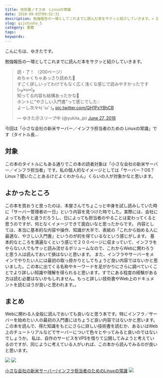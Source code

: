 ```yaml
---
title: 技術書ノすスめ　Linuxの常識
date: 2018-09-03T09:52:31
description: 勉強報告の一環としてこれまでに読んだ本をサクッと紹介していきます。> 読・了！ （200ページ）> め
slug: gijutusho_5
category: 書籍
tags: 
keywords: 
---
```


こんにちは、ゆきたです。

勉強報告の一環としてこれまでに読んだ本をサクッと紹介していきます。

<blockquote class="twitter-tweet"><p lang="ja" dir="ltr">読・了！ （200ページ）<br>めちゃくちゃあっさり読めた👀<br>すごく詳しいってわけでもなく広く浅くな感じで読みやすかったです(๑و•̀ω•́)و<br>知ってる内容も結構あったかな🤔<br>ホントに“やさしい入門書”って感じでした💡<br>よーし次々٩( &#39;ω&#39; )و <a href="https://t.co/QH1PxYBhCB">pic.twitter.com/QH1PxYBhCB</a></p>&mdash; ゆきた＠スリープ中 (@yukita_jp) <a href="https://twitter.com/yukita_jp/status/1011874522109104129?ref_src=twsrc%5Etfw">June 27, 2018</a></blockquote> <script async src="https://platform.twitter.com/widgets.js" charset="utf-8"></script>

今回は「小さな会社の新米サーバー／インフラ担当者のための Linuxの常識」です（タイトル長…

## 対象

この本のタイトルにもある通りでこの本の読者対象は「小さな会社の新米サーバー／インフラ担当者」です。私の個人的なイメージとしては「サーバー？OS？Linux？聞いたことあるけどよくわからん」くらいの人が対象かなと思います。

## よかったところ

この本を買おうと思ったのは、本屋さんでちょこっと中身を試し読みしていた時に「サーバー管理者の一日」という内容を見つけた時でした。実際には、会社によっても色々と違うだろうし、日によっても担当者のやることは変わってくると思うのですが、何となくイメージできて面白いなと思ったからです。
内容としては、本当に基本的な内容や操作、知識が大半で、表紙の「これから始める人に最適な、やさしい入門書」というのが的を得ているなという感じがします。
基本的なところを満遍なくという感じで２００ページに収まっていて、インフラをやらない人でもサッと読み流せるボリュームなので、これからWebに関わろうと思う人は読んでおいて損はないと思います。
また、インフラやサーバーをメインでやりたい人には最初の取っ掛かりとしてちょうど良い内容ではないかと思いました。この本に出てくる名称やキーワードを足がかりにさらに調べていくことでより詳しい知識や理解を得られると思います。すでにある程度の経験がある方は読む必要はないかもしれません。もっと詳しい技術書やWeb上のドキュメントを読むほうが良いと思われます。。

## まとめ

Webに関わる人全般に読んでおいても良いなと思う本です。特にインフラ／サーバーを始めたい人の最初の入門書にはちょうど良い内容ではないかと思います。この本を読んで、得た知識をもとにさらに詳しい技術書を読むか、あるいはWeb上のチュートリアルなどでサーバーについて色々とやってみると良いのではないでしょうか。
私は、自作のサービスをVPSを借りて公開してみようと考えているのですが、同じように考えている人がいれば、この本から読んでみるのが良いと思います。

[![](//ws-fe.amazon-adsystem.com/widgets/q?_encoding=UTF8&MarketPlace=JP&ASIN=4883379426&ServiceVersion=20070822&ID=AsinImage&WS=1&Format=_SL250_&tag=yukita2a01-22)](https://www.amazon.co.jp/gp/product/4883379426/ref=as_li_tl?ie=UTF8&camp=247&creative=1211&creativeASIN=4883379426&linkCode=as2&tag=yukita2a01-22&linkId=a41e1572e4789c34243f82ef3d18ff3e) ![](//ir-jp.amazon-adsystem.com/e/ir?t=yukita2a01-22&l=am2&o=9&a=4883379426)

[小さな会社の新米サーバー/インフラ担当者のためのLinuxの常識](https://www.amazon.co.jp/gp/product/4883379426/ref=as_li_tl?ie=UTF8&camp=247&creative=1211&creativeASIN=4883379426&linkCode=as2&tag=yukita2a01-22&linkId=faacb7ae0353af57219b3bd56e4d4645) ![](//ir-jp.amazon-adsystem.com/e/ir?t=yukita2a01-22&l=am2&o=9&a=4883379426)

